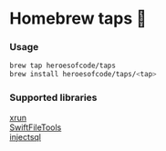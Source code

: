 # Homebrew taps 🍻

### Usage
```sh
brew tap heroesofcode/taps
brew install heroesofcode/taps/<tap>
```

### Supported libraries

[xrun](https://github.com/heroesofcode/xrun) <br>
[SwiftFileTools](https://github.com/heroesofcode/SwiftFileTools) <br>
[injectsql](https://github.com/heroesofcode/inject-sql)
